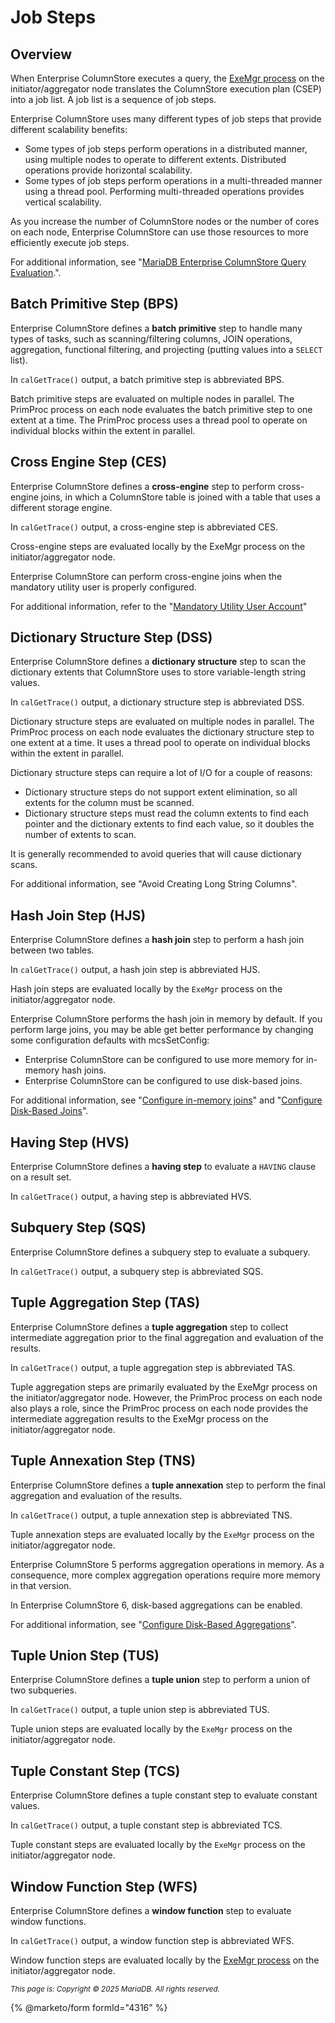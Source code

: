 # Job Steps

## Overview

When Enterprise ColumnStore executes a query, the [ExeMgr process](../../../architecture/mariadb-enterprise-columnstore-query-evaluation.md#exemgr-processfacility) on the initiator/aggregator node translates the ColumnStore execution plan (CSEP) into a job list. A job list is a sequence of job steps.

Enterprise ColumnStore uses many different types of job steps that provide different scalability benefits:

* Some types of job steps perform operations in a distributed manner, using multiple nodes to operate to different extents. Distributed operations provide horizontal scalability.
* Some types of job steps perform operations in a multi-threaded manner using a thread pool. Performing multi-threaded operations provides vertical scalability.

As you increase the number of ColumnStore nodes or the number of cores on each node, Enterprise ColumnStore can use those resources to more efficiently execute job steps.

For additional information, see "[MariaDB Enterprise ColumnStore Query Evaluation](../../../architecture/mariadb-enterprise-columnstore-query-evaluation.md).".

## Batch Primitive Step (BPS)

Enterprise ColumnStore defines a **batch primitive** step to handle many types of tasks, such as scanning/filtering columns, JOIN operations, aggregation, functional filtering, and projecting (putting values into a `SELECT` list).

In `calGetTrace()` output, a batch primitive step is abbreviated BPS.

Batch primitive steps are evaluated on multiple nodes in parallel. The PrimProc process on each node evaluates the batch primitive step to one extent at a time. The PrimProc process uses a thread pool to operate on individual blocks within the extent in parallel.

## Cross Engine Step (CES)

Enterprise ColumnStore defines a **cross-engine** step to perform cross-engine joins, in which a ColumnStore table is joined with a table that uses a different storage engine.

In `calGetTrace()` output, a cross-engine step is abbreviated CES.

Cross-engine steps are evaluated locally by the ExeMgr process on the initiator/aggregator node.

Enterprise ColumnStore can perform cross-engine joins when the mandatory utility user is properly configured.

For additional information, refer to the "[Mandatory Utility User Account](../../../architecture/columnstore-storage-engine-overview.md#configure-the-mandatory-utility-user-account)"

## Dictionary Structure Step (DSS)

Enterprise ColumnStore defines a **dictionary structure** step to scan the dictionary extents that ColumnStore uses to store variable-length string values.

In `calGetTrace()` output, a dictionary structure step is abbreviated DSS.

Dictionary structure steps are evaluated on multiple nodes in parallel. The PrimProc process on each node evaluates the dictionary structure step to one extent at a time. It uses a thread pool to operate on individual blocks within the extent in parallel.

Dictionary structure steps can require a lot of I/O for a couple of reasons:

* Dictionary structure steps do not support extent elimination, so all extents for the column must be scanned.
* Dictionary structure steps must read the column extents to find each pointer and the dictionary extents to find each value, so it doubles the number of extents to scan.

It is generally recommended to avoid queries that will cause dictionary scans.

For additional information, see "Avoid Creating Long String Columns".

## Hash Join Step (HJS)

Enterprise ColumnStore defines a **hash join** step to perform a hash join between two tables.

In `calGetTrace()` output, a hash join step is abbreviated HJS.

Hash join steps are evaluated locally by the `ExeMgr` process on the initiator/aggregator node.

Enterprise ColumnStore performs the hash join in memory by default. If you perform large joins, you may be able get better performance by changing some configuration defaults with mcsSetConfig:

* Enterprise ColumnStore can be configured to use more memory for in-memory hash joins.
* Enterprise ColumnStore can be configured to use disk-based joins.

For additional information, see "[Configure in-memory joins](../../../architecture/mariadb-enterprise-columnstore-query-evaluation.md#configure-in-memory-joins)" and "[Configure Disk-Based Joins](../../../architecture/mariadb-enterprise-columnstore-query-evaluation.md#configure-disk-based-joins)".

## Having Step (HVS)

Enterprise ColumnStore defines a **having step** to evaluate a `HAVING` clause on a result set.

In `calGetTrace()` output, a having step is abbreviated HVS.

## Subquery Step (SQS)

Enterprise ColumnStore defines a subquery step to evaluate a subquery.

In `calGetTrace()` output, a subquery step is abbreviated SQS.

## Tuple Aggregation Step (TAS)

Enterprise ColumnStore defines a **tuple aggregation** step to collect intermediate aggregation prior to the final aggregation and evaluation of the results.

In `calGetTrace()` output, a tuple aggregation step is abbreviated TAS.

Tuple aggregation steps are primarily evaluated by the ExeMgr process on the initiator/aggregator node. However, the PrimProc process on each node also plays a role, since the PrimProc process on each node provides the intermediate aggregation results to the ExeMgr process on the initiator/aggregator node.

## Tuple Annexation Step (TNS)

Enterprise ColumnStore defines a **tuple annexation** step to perform the final aggregation and evaluation of the results.

In `calGetTrace()` output, a tuple annexation step is abbreviated TNS.

Tuple annexation steps are evaluated locally by the `ExeMgr` process on the initiator/aggregator node.

Enterprise ColumnStore 5 performs aggregation operations in memory. As a consequence, more complex aggregation operations require more memory in that version.

In Enterprise ColumnStore 6, disk-based aggregations can be enabled.

For additional information, see "[Configure Disk-Based Aggregations](../../../architecture/mariadb-enterprise-columnstore-query-evaluation.md#configure-disk-based-aggregations)".

## Tuple Union Step (TUS)

Enterprise ColumnStore defines a **tuple union** step to perform a union of two subqueries.

In `calGetTrace()` output, a tuple union step is abbreviated TUS.

Tuple union steps are evaluated locally by the `ExeMgr` process on the initiator/aggregator node.

## Tuple Constant Step (TCS)

Enterprise ColumnStore defines a tuple constant step to evaluate constant values.

In `calGetTrace()` output, a tuple constant step is abbreviated TCS.

Tuple constant steps are evaluated locally by the `ExeMgr` process on the initiator/aggregator node.

## Window Function Step (WFS)

Enterprise ColumnStore defines a **window function** step to evaluate window functions.

In `calGetTrace()` output, a window function step is abbreviated WFS.

Window function steps are evaluated locally by the [ExeMgr process](../../../architecture/mariadb-enterprise-columnstore-query-evaluation.md#exemgr-processfacility) on the initiator/aggregator node.

<sub>_This page is: Copyright © 2025 MariaDB. All rights reserved._</sub>

{% @marketo/form formId="4316" %}
